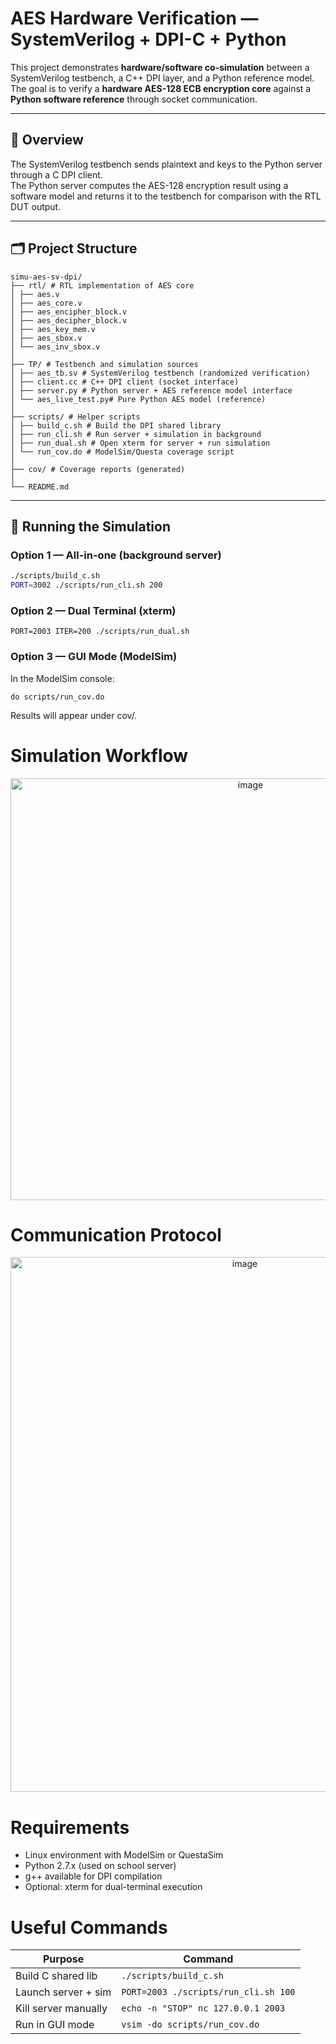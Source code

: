 # AES Hardware Verification — SystemVerilog + DPI-C + Python

This project demonstrates **hardware/software co-simulation** between a SystemVerilog testbench, a C++ DPI layer, and a Python reference model.  
The goal is to verify a **hardware AES-128 ECB encryption core** against a **Python software reference** through socket communication.

---

## 🧩 Overview
The SystemVerilog testbench sends plaintext and keys to the Python server through a C DPI client.  
The Python server computes the AES-128 encryption result using a software model and returns it to the testbench for comparison with the RTL DUT output.

---

## 🗂️ Project Structure
```
simu-aes-sv-dpi/
├── rtl/ # RTL implementation of AES core
│ ├── aes.v
│ ├── aes_core.v
│ ├── aes_encipher_block.v
│ ├── aes_decipher_block.v
│ ├── aes_key_mem.v
│ ├── aes_sbox.v
│ └── aes_inv_sbox.v
│
├── TP/ # Testbench and simulation sources
│ ├── aes_tb.sv # SystemVerilog testbench (randomized verification)
│ ├── client.cc # C++ DPI client (socket interface)
│ ├── server.py # Python server + AES reference model interface
│ └── aes_live_test.py# Pure Python AES model (reference)
│
├── scripts/ # Helper scripts
│ ├── build_c.sh # Build the DPI shared library
│ ├── run_cli.sh # Run server + simulation in background
│ ├── run_dual.sh # Open xterm for server + run simulation
│ └── run_cov.do # ModelSim/Questa coverage script
│
├── cov/ # Coverage reports (generated)
│
└── README.md
```

---

## 🚀 Running the Simulation

### Option 1 — All-in-one (background server)
```bash
./scripts/build_c.sh
PORT=3002 ./scripts/run_cli.sh 200
```
### Option 2 — Dual Terminal (xterm)
```
PORT=2003 ITER=200 ./scripts/run_dual.sh
```
### Option 3 — GUI Mode (ModelSim)
In the ModelSim console:
```
do scripts/run_cov.do
```
Results will appear under cov/.

# Simulation Workflow

<p align="center">
<img width="752" height="675" alt="image" src="https://github.com/user-attachments/assets/0e96e260-1ec8-4534-b063-ab6fe7c3c4e9" />
</p>

# Communication Protocol

<p align="center">
<img width="734" height="856" alt="image" src="https://github.com/user-attachments/assets/5d940969-570b-4fcc-99a0-d019b9ab2af2" />
</p>

# Requirements

- Linux environment with ModelSim or QuestaSim
- Python 2.7.x (used on school server)
- g++ available for DPI compilation
- Optional: xterm for dual-terminal execution

# Useful Commands

| Purpose              | Command                              |
| -------------------- | ------------------------------------ |
| Build C shared lib   | `./scripts/build_c.sh`               |
| Launch server + sim  | `PORT=2003 ./scripts/run_cli.sh 100` |
| Kill server manually | `echo -n "STOP" nc 127.0.0.1 2003`   |
| Run in GUI mode      | `vsim -do scripts/run_cov.do`        |
